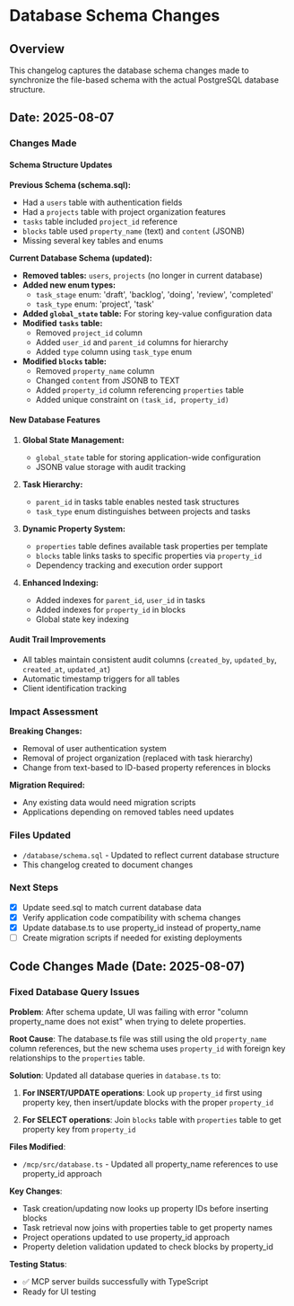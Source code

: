# Database Schema Changes

## Overview
This changelog captures the database schema changes made to synchronize the file-based schema with the actual PostgreSQL database structure.

## Date: 2025-08-07

### Changes Made

#### Schema Structure Updates

**Previous Schema (schema.sql):**
- Had a `users` table with authentication fields
- Had a `projects` table with project organization features  
- `tasks` table included `project_id` reference
- `blocks` table used `property_name` (text) and `content` (JSONB)
- Missing several key tables and enums

**Current Database Schema (updated):**
- **Removed tables:** `users`, `projects` (no longer in current database)
- **Added new enum types:**
  - `task_stage` enum: 'draft', 'backlog', 'doing', 'review', 'completed'
  - `task_type` enum: 'project', 'task'
- **Added `global_state` table:** For storing key-value configuration data
- **Modified `tasks` table:**
  - Removed `project_id` column
  - Added `user_id` and `parent_id` columns for hierarchy
  - Added `type` column using `task_type` enum
- **Modified `blocks` table:**
  - Removed `property_name` column
  - Changed `content` from JSONB to TEXT
  - Added `property_id` column referencing `properties` table
  - Added unique constraint on `(task_id, property_id)`

#### New Database Features

1. **Global State Management:**
   - `global_state` table for storing application-wide configuration
   - JSONB value storage with audit tracking

2. **Task Hierarchy:**
   - `parent_id` in tasks table enables nested task structures
   - `task_type` enum distinguishes between projects and tasks

3. **Dynamic Property System:**
   - `properties` table defines available task properties per template
   - `blocks` table links tasks to specific properties via `property_id`
   - Dependency tracking and execution order support

4. **Enhanced Indexing:**
   - Added indexes for `parent_id`, `user_id` in tasks
   - Added indexes for `property_id` in blocks
   - Global state key indexing

#### Audit Trail Improvements
- All tables maintain consistent audit columns (`created_by`, `updated_by`, `created_at`, `updated_at`)
- Automatic timestamp triggers for all tables
- Client identification tracking

### Impact Assessment

**Breaking Changes:**
- Removal of user authentication system
- Removal of project organization (replaced with task hierarchy)
- Change from text-based to ID-based property references in blocks

**Migration Required:**
- Any existing data would need migration scripts
- Applications depending on removed tables need updates

### Files Updated
- `/database/schema.sql` - Updated to reflect current database structure
- This changelog created to document changes

### Next Steps
- [x] Update seed.sql to match current database data
- [x] Verify application code compatibility with schema changes
- [x] Update database.ts to use property_id instead of property_name
- [ ] Create migration scripts if needed for existing deployments

## Code Changes Made (Date: 2025-08-07)

### Fixed Database Query Issues

**Problem**: After schema update, UI was failing with error "column property_name does not exist" when trying to delete properties.

**Root Cause**: The database.ts file was still using the old `property_name` column references, but the new schema uses `property_id` with foreign key relationships to the `properties` table.

**Solution**: Updated all database queries in `database.ts` to:

1. **For INSERT/UPDATE operations**: Look up `property_id` first using property key, then insert/update blocks with the proper `property_id`

2. **For SELECT operations**: Join `blocks` table with `properties` table to get property key from `property_id`

**Files Modified**:
- `/mcp/src/database.ts` - Updated all property_name references to use property_id approach

**Key Changes**:
- Task creation/updating now looks up property IDs before inserting blocks
- Task retrieval now joins with properties table to get property names  
- Project operations updated to use property_id approach
- Property deletion validation updated to check blocks by property_id

**Testing Status**:
- ✅ MCP server builds successfully with TypeScript
- Ready for UI testing